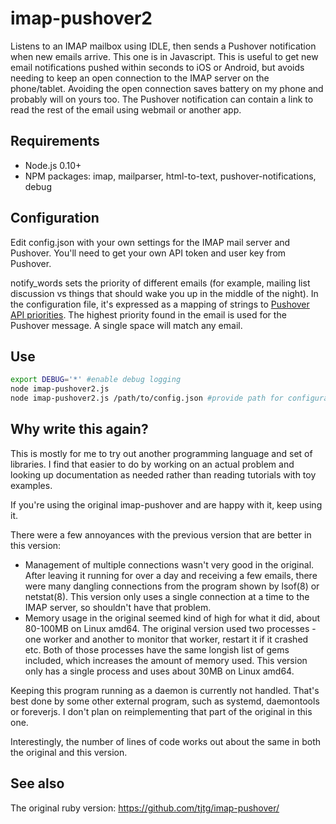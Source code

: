 # imap-pushover2

Listens to an IMAP mailbox using IDLE, then sends a Pushover notification when new emails arrive. This one is in Javascript.
This is useful to get new email notifications pushed within seconds to iOS or Android, but avoids needing to keep an open connection to the IMAP server on the phone/tablet. Avoiding the open connection saves battery on my phone and probably will on yours too.
The Pushover notification can contain a link to read the rest of the email using webmail or another app.

## Requirements

- Node.js 0.10+
- NPM packages: imap, mailparser, html-to-text, pushover-notifications, debug

## Configuration

Edit config.json with your own settings for the IMAP mail server and Pushover. You'll need to get your own API token and user key from Pushover.

notify_words sets the priority of different emails (for example, mailing list discussion vs things that should wake you up in the middle of the night).
In the configuration file, it's expressed as a mapping of strings to [Pushover API priorities](https://pushover.net/api#priority). The highest priority found in the email is used for the Pushover message. A single space will match any email.

## Use

```sh
export DEBUG='*' #enable debug logging
node imap-pushover2.js
node imap-pushover2.js /path/to/config.json #provide path for configuration file
```

## Why write this again?

This is mostly for me to try out another programming language and set of libraries. I find that easier to do by working on an actual problem and looking up documentation as needed rather than reading tutorials with toy examples.

If you're using the original imap-pushover and are happy with it, keep using it.

There were a few annoyances with the previous version that are better in this version:

- Management of multiple connections wasn't very good in the original. After leaving it running for over a day and receiving a few emails, there were many dangling connections from the program shown by lsof(8) or netstat(8). This version only uses a single connection at a time to the IMAP server, so shouldn't have that problem.
- Memory usage in the original seemed kind of high for what it did, about 80-100MB on Linux amd64. The original version used two processes - one worker and another to monitor that worker, restart it if it crashed etc. Both of those processes have the same longish list of gems included, which increases the amount of memory used. This version only has a single process and uses about 30MB on Linux amd64.

Keeping this program running as a daemon is currently not handled. That's best done by some other external program, such as systemd, daemontools or foreverjs. I don't plan on reimplementing that part of the original in this one.

Interestingly, the number of lines of code works out about the same in both the original and this version.

## See also

The original ruby version: https://github.com/tjtg/imap-pushover/
